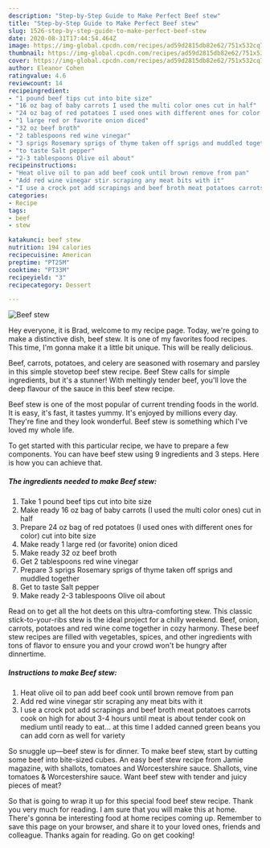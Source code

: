 ```yaml
---
description: "Step-by-Step Guide to Make Perfect Beef stew"
title: "Step-by-Step Guide to Make Perfect Beef stew"
slug: 1526-step-by-step-guide-to-make-perfect-beef-stew
date: 2020-08-31T17:44:54.464Z
image: https://img-global.cpcdn.com/recipes/ad59d2815db82e62/751x532cq70/beef-stew-recipe-main-photo.jpg
thumbnail: https://img-global.cpcdn.com/recipes/ad59d2815db82e62/751x532cq70/beef-stew-recipe-main-photo.jpg
cover: https://img-global.cpcdn.com/recipes/ad59d2815db82e62/751x532cq70/beef-stew-recipe-main-photo.jpg
author: Eleanor Cohen
ratingvalue: 4.6
reviewcount: 14
recipeingredient:
- "1 pound beef tips cut into bite size"
- "16 oz bag of baby carrots I used the multi color ones cut in half"
- "24 oz bag of red potatoes I used ones with different ones for color cut into bite size"
- "1 large red or favorite onion diced"
- "32 oz beef broth"
- "2 tablespoons red wine vinegar"
- "3 sprigs Rosemary sprigs of thyme taken off sprigs and muddled together"
- "to taste Salt pepper"
- "2-3 tablespoons Olive oil about"
recipeinstructions:
- "Heat olive oil to pan add beef cook until brown remove from pan"
- "Add red wine vinegar stir scraping any meat bits with it"
- "I use a crock pot add scrapings and beef broth meat potatoes carrots cook on high for about 3-4 hours until meat is about tender cook on medium until ready to eat... at this time I added canned green beans you can add corn as well for variety"
categories:
- Recipe
tags:
- beef
- stew

katakunci: beef stew 
nutrition: 194 calories
recipecuisine: American
preptime: "PT25M"
cooktime: "PT33M"
recipeyield: "3"
recipecategory: Dessert

---
```



![Beef stew](https://img-global.cpcdn.com/recipes/ad59d2815db82e62/751x532cq70/beef-stew-recipe-main-photo.jpg)

Hey everyone, it is Brad, welcome to my recipe page. Today, we're going to make a distinctive dish, beef stew. It is one of my favorites food recipes. This time, I'm gonna make it a little bit unique. This will be really delicious.

Beef, carrots, potatoes, and celery are seasoned with rosemary and parsley in this simple stovetop beef stew recipe. Beef Stew calls for simple ingredients, but it&#39;s a stunner! With meltingly tender beef, you&#39;ll love the deep flavour of the sauce in this beef stew recipe.

Beef stew is one of the most popular of current trending foods in the world. It is easy, it's fast, it tastes yummy. It's enjoyed by millions every day. They're fine and they look wonderful. Beef stew is something which I've loved my whole life.


To get started with this particular recipe, we have to prepare a few components. You can have beef stew using 9 ingredients and 3 steps. Here is how you can achieve that.

<!--inarticleads1-->

##### The ingredients needed to make Beef stew:

1. Take 1 pound beef tips cut into bite size
1. Make ready 16 oz bag of baby carrots (I used the multi color ones) cut in half
1. Prepare 24 oz bag of red potatoes (I used ones with different ones for color) cut into bite size
1. Make ready 1 large red (or favorite) onion diced
1. Make ready 32 oz beef broth
1. Get 2 tablespoons red wine vinegar
1. Prepare 3 sprigs Rosemary sprigs of thyme taken off sprigs and muddled together
1. Get to taste Salt pepper
1. Make ready 2-3 tablespoons Olive oil about


Read on to get all the hot deets on this ultra-comforting stew. This classic stick-to-your-ribs stew is the ideal project for a chilly weekend. Beef, onion, carrots, potatoes and red wine come together in cozy harmony. These beef stew recipes are filled with vegetables, spices, and other ingredients with tons of flavor to ensure you and your crowd won&#39;t be hungry after dinnertime. 

<!--inarticleads2-->

##### Instructions to make Beef stew:

1. Heat olive oil to pan add beef cook until brown remove from pan
1. Add red wine vinegar stir scraping any meat bits with it
1. I use a crock pot add scrapings and beef broth meat potatoes carrots cook on high for about 3-4 hours until meat is about tender cook on medium until ready to eat... at this time I added canned green beans you can add corn as well for variety


So snuggle up—beef stew is for dinner. To make beef stew, start by cutting some beef into bite-sized cubes. An easy beef stew recipe from Jamie magazine, with shallots, tomatoes and Worcestershire sauce. Shallots, vine tomatoes &amp; Worcestershire sauce. Want beef stew with tender and juicy pieces of meat? 

So that is going to wrap it up for this special food beef stew recipe. Thank you very much for reading. I am sure that you will make this at home. There's gonna be interesting food at home recipes coming up. Remember to save this page on your browser, and share it to your loved ones, friends and colleague. Thanks again for reading. Go on get cooking!
